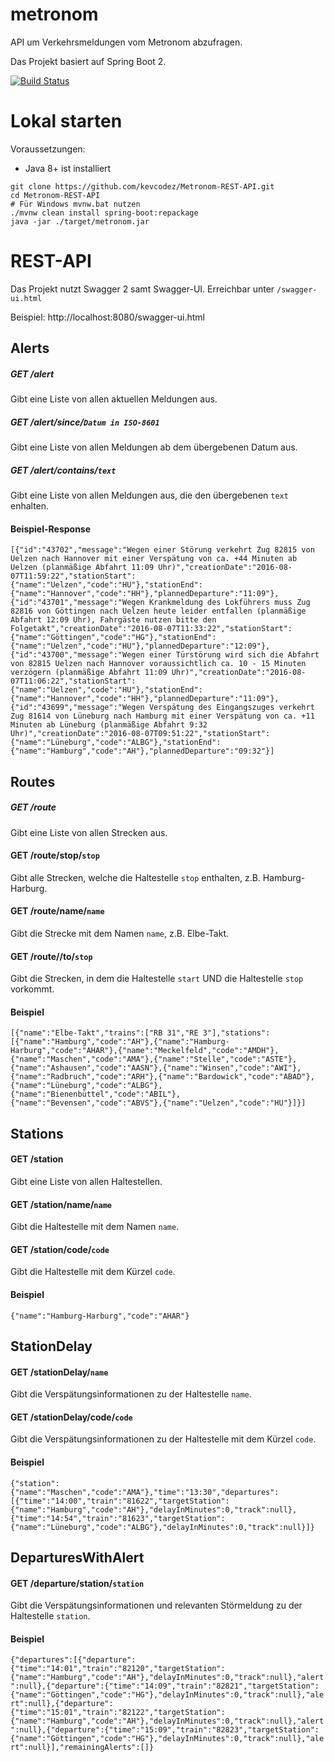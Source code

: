# metronom

API um Verkehrsmeldungen vom Metronom abzufragen.

Das Projekt basiert auf Spring Boot 2.

[![Build Status](http://kevcodez.de:8080/job/metronom-pipeline/badge/icon)](http://kevcodez.de:8080/job/metronom-pipeline/)

# Lokal starten

Voraussetzungen:

* Java 8+ ist installiert

```
git clone https://github.com/kevcodez/Metronom-REST-API.git
cd Metronom-REST-API
# Für Windows mvnw.bat nutzen
./mvnw clean install spring-boot:repackage
java -jar ./target/metronom.jar
``` 

# REST-API

Das Projekt nutzt Swagger 2 samt Swagger-UI. Erreichbar unter `/swagger-ui.html`

Beispiel: http://localhost:8080/swagger-ui.html

## Alerts

##### GET /alert

Gibt eine Liste von allen aktuellen Meldungen aus.

##### GET /alert/since/`Datum in ISO-8601`

Gibt eine Liste von allen Meldungen ab dem übergebenen Datum aus.

##### GET /alert/contains/`text`

Gibt eine Liste von allen Meldungen aus, die den übergebenen `text` enhalten.


#### Beispiel-Response

```[{"id":"43702","message":"Wegen einer Störung verkehrt Zug 82815 von Uelzen nach Hannover mit einer Verspätung von ca. +44 Minuten ab Uelzen (planmäßige Abfahrt 11:09 Uhr)","creationDate":"2016-08-07T11:59:22","stationStart":{"name":"Uelzen","code":"HU"},"stationEnd":{"name":"Hannover","code":"HH"},"plannedDeparture":"11:09"},{"id":"43701","message":"Wegen Krankmeldung des Lokführers muss Zug 82816 von Göttingen nach Uelzen heute leider entfallen (planmäßige Abfahrt 12:09 Uhr), Fahrgäste nutzen bitte den Folgetakt","creationDate":"2016-08-07T11:33:22","stationStart":{"name":"Göttingen","code":"HG"},"stationEnd":{"name":"Uelzen","code":"HU"},"plannedDeparture":"12:09"},{"id":"43700","message":"Wegen einer Türstörung wird sich die Abfahrt von 82815 Uelzen nach Hannover voraussichtlich ca. 10 - 15 Minuten verzögern (planmäßige Abfahrt 11:09 Uhr)","creationDate":"2016-08-07T11:06:22","stationStart":{"name":"Uelzen","code":"HU"},"stationEnd":{"name":"Hannover","code":"HH"},"plannedDeparture":"11:09"},{"id":"43699","message":"Wegen Verspätung des Eingangszuges verkehrt Zug 81614 von Lüneburg nach Hamburg mit einer Verspätung von ca. +11 Minuten ab Lüneburg (planmäßige Abfahrt 9:32 Uhr)","creationDate":"2016-08-07T09:51:22","stationStart":{"name":"Lüneburg","code":"ALBG"},"stationEnd":{"name":"Hamburg","code":"AH"},"plannedDeparture":"09:32"}]```

## Routes

##### GET /route

Gibt eine Liste von allen Strecken aus.

#### GET /route/stop/`stop`

Gibt alle Strecken, welche die Haltestelle `stop` enthalten, z.B. Hamburg-Harburg.

#### GET /route/name/`name`

Gibt die Strecke mit dem Namen `name`, z.B. Elbe-Takt.

#### GET /route/<start>/to/`stop`

Gibt die Strecken, in dem die Haltestelle `start` UND die Haltestelle `stop` vorkommt.

#### Beispiel

```[{"name":"Elbe-Takt","trains":["RB 31","RE 3"],"stations":[{"name":"Hamburg","code":"AH"},{"name":"Hamburg-Harburg","code":"AHAR"},{"name":"Meckelfeld","code":"AMDH"},{"name":"Maschen","code":"AMA"},{"name":"Stelle","code":"ASTE"},{"name":"Ashausen","code":"AASN"},{"name":"Winsen","code":"AWI"},{"name":"Radbruch","code":"ARH"},{"name":"Bardowick","code":"ABAD"},{"name":"Lüneburg","code":"ALBG"},{"name":"Bienenbüttel","code":"ABIL"},{"name":"Bevensen","code":"ABVS"},{"name":"Uelzen","code":"HU"}]}]```

## Stations

#### GET /station

Gibt eine Liste von allen Haltestellen.

#### GET /station/name/`name`

Gibt die Haltestelle mit dem Namen `name`.

#### GET /station/code/`code`

Gibt die Haltestelle mit dem Kürzel `code`.

#### Beispiel

```{"name":"Hamburg-Harburg","code":"AHAR"}```

## StationDelay

#### GET /stationDelay/`name`

Gibt die Verspätungsinformationen zu der Haltestelle `name`.

#### GET /stationDelay/code/`code`

Gibt die Verspätungsinformationen zu der Haltestelle mit dem Kürzel `code`.

#### Beispiel

```{"station":{"name":"Maschen","code":"AMA"},"time":"13:30","departures":[{"time":"14:00","train":"81622","targetStation":{"name":"Hamburg","code":"AH"},"delayInMinutes":0,"track":null},{"time":"14:54","train":"81623","targetStation":{"name":"Lüneburg","code":"ALBG"},"delayInMinutes":0,"track":null}]}```

## DeparturesWithAlert

#### GET /departure/station/`station`

Gibt die Verspätungsinformationen und relevanten Störmeldung zu der Haltestelle `station`.

#### Beispiel

```{"departures":[{"departure":{"time":"14:01","train":"82120","targetStation":{"name":"Hamburg","code":"AH"},"delayInMinutes":0,"track":null},"alert":null},{"departure":{"time":"14:09","train":"82821","targetStation":{"name":"Göttingen","code":"HG"},"delayInMinutes":0,"track":null},"alert":null},{"departure":{"time":"15:01","train":"82122","targetStation":{"name":"Hamburg","code":"AH"},"delayInMinutes":0,"track":null},"alert":null},{"departure":{"time":"15:09","train":"82823","targetStation":{"name":"Göttingen","code":"HG"},"delayInMinutes":0,"track":null},"alert":null}],"remainingAlerts":[]}```